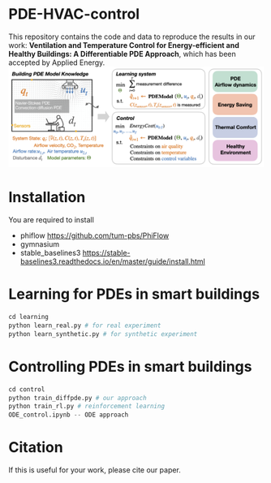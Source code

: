 # PDE-HVAC-control

This repository contains the code and data to reproduce the results in our work: **Ventilation and Temperature Control for Energy-efficient and Healthy Buildings: A Differentiable PDE Approach**, which has been accepted by Applied Energy.  
![Our framework](./image/figure1.png)


# Installation  

You are required to install 
- phiflow https://github.com/tum-pbs/PhiFlow
- gymnasium 
- stable_baselines3 https://stable-baselines3.readthedocs.io/en/master/guide/install.html

# Learning for PDEs in smart buildings
```python
cd learning
python learn_real.py # for real experiment
python learn_synthetic.py # for synthetic experiment
```

# Controlling PDEs in smart buildings
```python
cd control
python train_diffpde.py # our approach
python train_rl.py # reinforcement learning 
ODE_control.ipynb -- ODE approach
```


# Citation 
If this is useful for your work, please cite our paper. 
